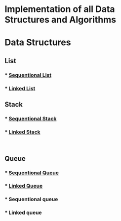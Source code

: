 # Implementation of all Data Structures and Algorithms

# Data Structures 
## List

### * [Sequentional List](./ListArray.h)
### * [Linked List](./LinkedList.h)


## Stack
### * [Sequentional Stack](./StackArray.h)
### * [Linked Stack](./StackLinked.h)

<br>

## Queue
### * [Sequentional Queue](./StackArray.h)
### * [Linked Queue](./StackLinked.h)


### * Sequentional queue
### * Linked queue


